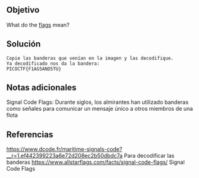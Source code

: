 ## Objetivo
What do the [flags](https://jupiter.challenges.picoctf.org/static/fbeb5f9040d62b18878d199cdda2d253/flag.png) mean?
## Solución
```
Copie las banderas que venían en la imagen y las decodifique.
Ya decodificado nos da la bandera:
PICOCTF{F1AG5AND5TU}
```
## Notas adicionales
Signal Code Flags: 
Durante siglos, los almirantes han utilizado banderas como señales para comunicar un mensaje único a otros miembros de una flota
## Referencias
https://www.dcode.fr/maritime-signals-code?__r=1.ef442399223a6e72d208ec2b50dbdc7a
Para decodificar las banderas
https://www.allstarflags.com/facts/signal-code-flags/
Signal Code Flags
